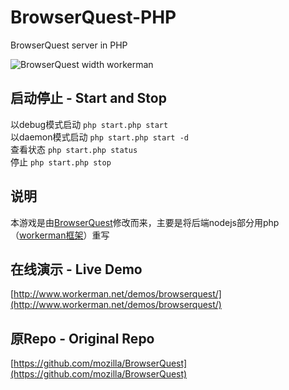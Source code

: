 # BrowserQuest-PHP
BrowserQuest server in PHP

![BrowserQuest width workerman](https://github.com/walkor/BrowserQuest-PHP/blob/master/Applications/BrowserQuest/Web/img/screenshot.jpg?raw=true)

## 启动停止 - Start and Stop
以debug模式启动 ```php start.php start```  
以daemon模式启动 ```php start.php start -d```  
查看状态 ```php start.php status```  
停止 ```php start.php stop```  

## 说明 
本游戏是由[BrowserQuest](https://github.com/mozilla/BrowserQuest)修改而来，主要是将后端nodejs部分用php（[workerman框架](https://github.com/walkor/workerman)）重写

## 在线演示 - Live Demo
[http://www.workerman.net/demos/browserquest/](http://www.workerman.net/demos/browserquest/)

## 原Repo - Original Repo
[https://github.com/mozilla/BrowserQuest](https://github.com/mozilla/BrowserQuest)
